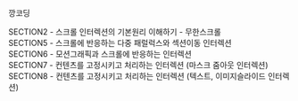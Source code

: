 깡코딩


SECTION2 - 스크롤 인터렉션의 기본원리 이해하기 - 무한스크롤 <br>
SECTION5 - 스크롤에 반응하는 다중 패럴럭스와 섹션이동 인터렉션 <br>
SECTION6 - 모션그래픽과 스크롤에 반응하는 인터렉션 <br>
SECTION7 - 컨텐츠를 고정시키고 처리하는 인터렉션 (마스크 줌아웃 인터렉션) <br>
SECTION8 - 컨텐츠를 고정시키고 처리하는 인터렉션 (텍스트, 이미지슬라이드 인터렉션) <br>
